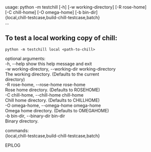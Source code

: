 usage: python -m testchill [-h] [-w working-directory] [-R rose-home]  
                           [-C chill-home] [-O omega-home] [-b bin-dir]  
                           {local,chill-testcase,build-chill-testcase,batch}  
                           ...  
  
To test a local working copy of chill:  
--------------------------------------  
    python -m testchill local <path-to-chill>  

optional arguments:  
  -h, --help            show this help message and exit  
  -w working-directory, --working-dir working-directory  
                        The working directory. (Defaults to the current  
                        directory)  
  -R rose-home, --rose-home rose-home  
                        Rose home directory. (Defaults to ROSEHOME)  
  -C chill-home, --chill-home chill-home  
                        Chill home directory. (Defaults to CHILLHOME)  
  -O omega-home, --omega-home omega-home  
                        Omega home directory. (Defaults to OMEGAHOME)  
  -b bin-dir, --binary-dir bin-dir  
                        Binary directory.  
  
commands:  
  {local,chill-testcase,build-chill-testcase,batch}  
  
EPILOG  
